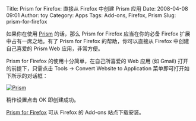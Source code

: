 Title: Prism for Firefox: 直接从 Firefox 中创建 Prism 应用
Date: 2008-04-08 09:01
Author: toy
Category: Apps
Tags: Add-ons, Firefox, Prism
Slug: prism-for-firefox

如果你在使用
[Prism](http://linuxtoy.org/archives/prism-now-available-on-linux.html)
的话，那么 Prism for Firefox 应当在你的必备 Firefox
扩展中占有一席之地。有了 Prism for Firefox 的帮助，你可以直接从 Firefox
中创建自己喜爱的 Prism Web 应用，非常方便。

Prism for Firefox 的使用十分简单，在自己所喜爱的 Web 应用 (如 Gmail)
打开的前提下，只需点击 Tools → Convert Website to Application
菜单即可打开如下所示的对话框：

[![Prism](http://i.linuxtoy.org/i/2008/04/prism.png "prism")](http://i.linuxtoy.org/i/2008/04/prism.png)

稍作设置点击 OK 即创建成功。

[Prism for Firefox](https://addons.mozilla.org/en-US/firefox/addon/6665)
可从 Firefox 的 Add-ons 站点下载安装。
